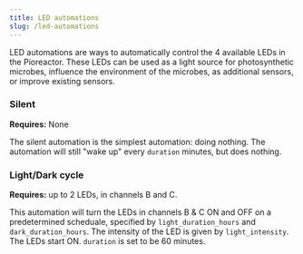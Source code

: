 ```yaml
---
title: LED automations
slug: /led-automations
---
```


LED automations are ways to automatically control the 4 available LEDs in the Pioreactor. These LEDs can be used as a light source for photosynthetic microbes, influence the environment of the microbes, as additional sensors, or improve existing sensors.

### Silent

**Requires:** None

The silent automation is the simplest automation: doing nothing. The automation will still "wake up" every `duration` minutes, but does nothing.

### Light/Dark cycle

**Requires:** up to 2 LEDs, in channels B and C.

This automation will turn the LEDs in channels B & C ON and OFF on a predetermined scheduale, specified by `light_duration_hours` and `dark_duration_hours`. The intensity of the LED is given by `light_intensity`. The LEDs start ON. `duration` is set to be 60 minutes.


